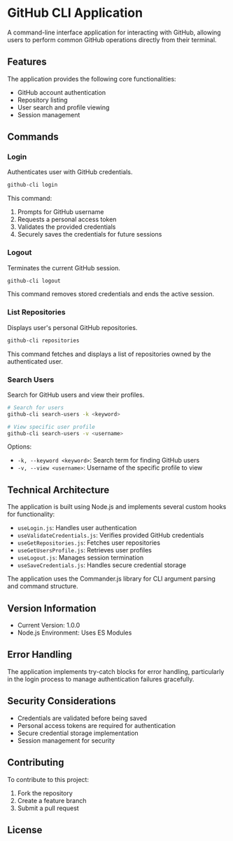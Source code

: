 # GitHub CLI Application

A command-line interface application for interacting with GitHub, allowing users to perform common GitHub operations directly from their terminal.


## Features

The application provides the following core functionalities:
- GitHub account authentication
- Repository listing
- User search and profile viewing
- Session management

## Commands

### Login
Authenticates user with GitHub credentials.

```bash
github-cli login
```

This command:
1. Prompts for GitHub username
2. Requests a personal access token
3. Validates the provided credentials
4. Securely saves the credentials for future sessions

### Logout
Terminates the current GitHub session.

```bash
github-cli logout
```

This command removes stored credentials and ends the active session.

### List Repositories
Displays user's personal GitHub repositories.

```bash
github-cli repositories
```

This command fetches and displays a list of repositories owned by the authenticated user.

### Search Users
Search for GitHub users and view their profiles.

```bash
# Search for users
github-cli search-users -k <keyword>

# View specific user profile
github-cli search-users -v <username>
```

Options:
- `-k, --keyword <keyword>`: Search term for finding GitHub users
- `-v, --view <username>`: Username of the specific profile to view

## Technical Architecture

The application is built using Node.js and implements several custom hooks for functionality:

- `useLogin.js`: Handles user authentication
- `useValidateCredentials.js`: Verifies provided GitHub credentials
- `useGetRepositories.js`: Fetches user repositories
- `useGetUsersProfile.js`: Retrieves user profiles
- `useLogout.js`: Manages session termination
- `useSaveCredentials.js`: Handles secure credential storage

The application uses the Commander.js library for CLI argument parsing and command structure.

## Version Information

- Current Version: 1.0.0
- Node.js Environment: Uses ES Modules

## Error Handling

The application implements try-catch blocks for error handling, particularly in the login process to manage authentication failures gracefully.

## Security Considerations

- Credentials are validated before being saved
- Personal access tokens are required for authentication
- Secure credential storage implementation
- Session management for security

## Contributing

To contribute to this project:
1. Fork the repository
2. Create a feature branch
3. Submit a pull request

## License


